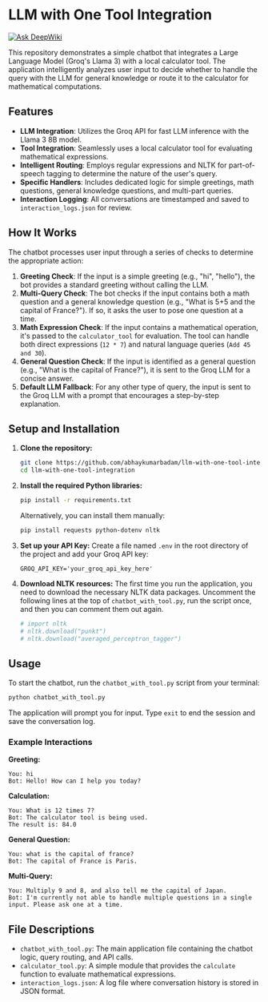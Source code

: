# LLM with One Tool Integration
[![Ask DeepWiki](https://devin.ai/assets/askdeepwiki.png)](https://deepwiki.com/Abhaykumarbadam/llm-with-one-tool-integration)

This repository demonstrates a simple chatbot that integrates a Large Language Model (Groq's Llama 3) with a local calculator tool. The application intelligently analyzes user input to decide whether to handle the query with the LLM for general knowledge or route it to the calculator for mathematical computations.

## Features

- **LLM Integration**: Utilizes the Groq API for fast LLM inference with the Llama 3 8B model.
- **Tool Integration**: Seamlessly uses a local calculator tool for evaluating mathematical expressions.
- **Intelligent Routing**: Employs regular expressions and NLTK for part-of-speech tagging to determine the nature of the user's query.
- **Specific Handlers**: Includes dedicated logic for simple greetings, math questions, general knowledge questions, and multi-part queries.
- **Interaction Logging**: All conversations are timestamped and saved to `interaction_logs.json` for review.

## How It Works

The chatbot processes user input through a series of checks to determine the appropriate action:

1.  **Greeting Check**: If the input is a simple greeting (e.g., "hi", "hello"), the bot provides a standard greeting without calling the LLM.
2.  **Multi-Query Check**: The bot checks if the input contains both a math question and a general knowledge question (e.g., "What is 5+5 and the capital of France?"). If so, it asks the user to pose one question at a time.
3.  **Math Expression Check**: If the input contains a mathematical operation, it's passed to the `calculator_tool` for evaluation. The tool can handle both direct expressions (`12 * 7`) and natural language queries (`Add 45 and 30`).
4.  **General Question Check**: If the input is identified as a general question (e.g., "What is the capital of France?"), it is sent to the Groq LLM for a concise answer.
5.  **Default LLM Fallback**: For any other type of query, the input is sent to the Groq LLM with a prompt that encourages a step-by-step explanation.

## Setup and Installation

1.  **Clone the repository:**
    ```bash
    git clone https://github.com/abhaykumarbadam/llm-with-one-tool-integration.git
    cd llm-with-one-tool-integration
    ```

2.  **Install the required Python libraries:**
    ```bash
    pip install -r requirements.txt
    ```
    Alternatively, you can install them manually:
    ```bash
    pip install requests python-dotenv nltk
    ```

3.  **Set up your API Key:**
    Create a file named `.env` in the root directory of the project and add your Groq API key:
    ```
    GROQ_API_KEY='your_groq_api_key_here'
    ```

4.  **Download NLTK resources:**
    The first time you run the application, you need to download the necessary NLTK data packages. Uncomment the following lines at the top of `chatbot_with_tool.py`, run the script once, and then you can comment them out again.
    ```python
    # import nltk
    # nltk.download("punkt")
    # nltk.download("averaged_perceptron_tagger")
    ```

## Usage

To start the chatbot, run the `chatbot_with_tool.py` script from your terminal:

```bash
python chatbot_with_tool.py
```

The application will prompt you for input. Type `exit` to end the session and save the conversation log.

### Example Interactions

**Greeting:**
```
You: hi
Bot: Hello! How can I help you today?
```

**Calculation:**
```
You: What is 12 times 7?
Bot: The calculator tool is being used.
The result is: 84.0
```

**General Question:**
```
You: what is the capital of france?
Bot: The capital of France is Paris.
```

**Multi-Query:**
```
You: Multiply 9 and 8, and also tell me the capital of Japan.
Bot: I'm currently not able to handle multiple questions in a single input. Please ask one at a time.
```

## File Descriptions

-   `chatbot_with_tool.py`: The main application file containing the chatbot logic, query routing, and API calls.
-   `calculator_tool.py`: A simple module that provides the `calculate` function to evaluate mathematical expressions.
-   `interaction_logs.json`: A log file where conversation history is stored in JSON format.